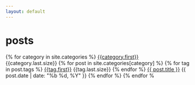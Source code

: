 ```yaml
---
layout: default
---
```

# posts

{% for category in site.categories %}
	[{{category.first}}]({{site.baseurl}}/category/{{category.first}})  {{category.last.size}}
	{% for post in site.categories[category] %}
			{% for tag in post.tags %}
				[{{tag.first}}]({{site.baseurl}}/tag/{{tag.first}})  {{tag.last.size}}
			{% endfor %}
	    [{{ post.title }}]({{post.url}})	{{ post.date | date: "%b %d, %Y" }} 
	{% endfor %}
{% endfor %